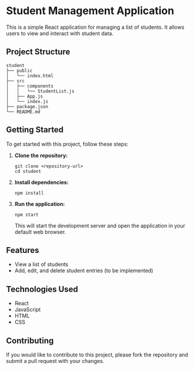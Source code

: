 # Student Management Application

This is a simple React application for managing a list of students. It allows users to view and interact with student data.

## Project Structure

```
student
├── public
│   └── index.html
├── src
│   ├── components
│   │   └── StudentList.js
│   ├── App.js
│   └── index.js
├── package.json
└── README.md
```

## Getting Started

To get started with this project, follow these steps:

1. **Clone the repository:**
   ```
   git clone <repository-url>
   cd student
   ```

2. **Install dependencies:**
   ```
   npm install
   ```

3. **Run the application:**
   ```
   npm start
   ```

   This will start the development server and open the application in your default web browser.

## Features

- View a list of students
- Add, edit, and delete student entries (to be implemented)

## Technologies Used

- React
- JavaScript
- HTML
- CSS

## Contributing

If you would like to contribute to this project, please fork the repository and submit a pull request with your changes.